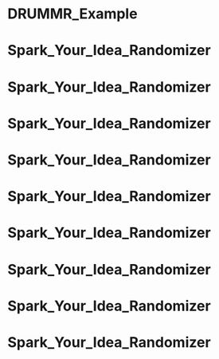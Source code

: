 # DRUMMR_Example
# Spark_Your_Idea_Randomizer
# Spark_Your_Idea_Randomizer
# Spark_Your_Idea_Randomizer
# Spark_Your_Idea_Randomizer
# Spark_Your_Idea_Randomizer
# Spark_Your_Idea_Randomizer
# Spark_Your_Idea_Randomizer
# Spark_Your_Idea_Randomizer
# Spark_Your_Idea_Randomizer
